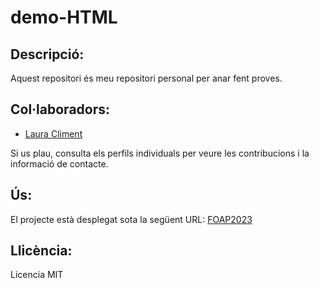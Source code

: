 # demo-HTML

## Descripció:

Aquest repositori és meu repositori personal per anar fent proves.

## Col·laboradors:

- [Laura Climent](https://github.com/laclipi)

Si us plau, consulta els perfils individuals per veure les contribucions i la informació de contacte.

## Ús:

El projecte està desplegat sota la següent URL:
[FOAP2023](https://oracle.upc.edu/FOAP2023)


## Llicència:

Licencia MIT
